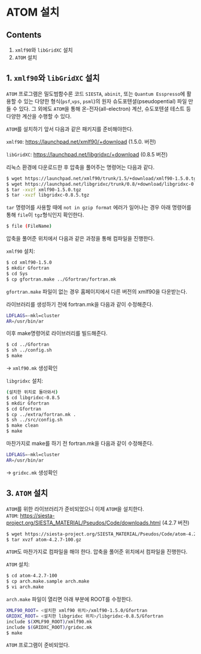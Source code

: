 ATOM 설치
===============================
## Contents
1. `xmlf90`와 `libGridXC` 설치
2. `ATOM` 설치

## 1. `xmlf90`와 `libGridXC` 설치

`ATOM` 프로그램은 밀도범함수론 코드 `SIESTA`, `abinit`, 또는 `Quantum Esspresso`에 활용할 수 있는 다양한 형식(`psf`,`vps`, `psml`)의 원자 슈도포텐셜(pseudopential) 파일 만들 수 있다. 그 외에도 `ATOM`을 통해 온-전자(all-electron) 계산, 슈도포텐셜 테스트 등 다양한 계산을 수행할 수 있다.  

`ATOM`를 설치하기 앞서 다음과 같은 패키지를 준비해야한다.  

`xmlf90`: <https://launchpad.net/xmlf90/+download> (1.5.0. 버전)

`libGridXC`: <https://launchpad.net/libgridxc/+download> (0.8.5 버전)

리눅스 환경에 다운로드한 후 압축을 풀어주는 명령어는 다음과 같다.

```bash
$ wget https://launchpad.net/xmlf90/trunk/1.5/+download/xmlf90-1.5.0.tgz // 1.5.0버전
$ wget https://launchpad.net/libgridxc/trunk/0.8/+download/libgridxc-0.8.5.tgz // 0.8.5버전
$ tar -xvzf xmlf90-1.5.0.tgz
$ tar -xvzf libgridxc-0.8.5.tgz
```

`tar` 명령어를 사용할 때에 `not in gzip format` 에러가 일어나는 경우 아래 명령어를 통해 `file`이 `tgz`형식인지 확인한다.
```bash
$ file (FileName)
```  

압축을 풀어준 위치에서 다음과 같은 과정을 통해 컴파일을 진행한다.

`xmlf90` 설치:

```bash
$ cd xmlf90-1.5.0
$ mkdir Gfortran
$ cd Sys
$ cp gfortran.make ../Gfortran/fortran.mk
```

`gfortran.make` 파일이 없는 경우 홈페이지에서 다른 버전의 xmlf90을 다운받는다.


라이브러리를 생성하기 전에 fortran.mk을 다음과 같이 수정해준다.

```bash  
LDFLAGS=-mkl=cluster
AR=/usr/bin/ar
```

이후 make명령어로 라이브러리를 빌드해준다.

```bash  
$ cd ../Gfortran
$ sh ../config.sh
$ make
```
-> `xmlf90.mk` 생성확인

`libgridxc` 설치:

```bash
(설치한 위치로 돌아와서)
$ cd libgridxc-0.8.5
$ mkdir Gfortran
$ cd Gfortran
$ cp ../extra/fortran.mk .
$ sh ../src/config.sh
$ make clean
$ make
```

마찬가지로 make를 하기 전 fortran.mk을 다음과 같이 수정해준다.

```bash  
LDFLAGS=-mkl=cluster
AR=/usr/bin/ar
```

-> `gridxc.mk` 생성확인

## 3. `ATOM` 설치

`ATOM`를 위한 라이브러리가 준비되었으니 이제 `ATOM`을 설치한다.  
`ATOM`: <https://siesta-project.org/SIESTA_MATERIAL/Pseudos/Code/downloads.html> (4.2.7 버전)

```bash
$ wget https://siesta-project.org/SIESTA_MATERIAL/Pseudos/Code/atom-4.2.7-100.tgz // 4.2.7버전
$ tar xvzf atom-4.2.7-100.gz
```

`ATOM`도 마찬가지로 컴파일을 해야 한다. 압축을 풀어준 위치에서 컴파일을 진행한다.

`ATOM` 설치:
```bash
$ cd atom-4.2.7-100
$ cp arch.make.sample arch.make
$ vi arch.make
```
`arch.make` 파일이 열리면 아래 부분에 ROOT를 수정한다.

```bash
XMLF90_ROOT= <설치한 xmlf90 위치>/xmlf90-1.5.0/Gfortran
GRIDXC_ROOT= <설치한 libgridxc 위치>/libgridxc-0.8.5/Gfortran
include $(XMLF90_ROOT)/xmlf90.mk
include $(GRIDXC_ROOT)/gridxc.mk
$ make
```
`ATOM` 프로그램이 준비되었다.
